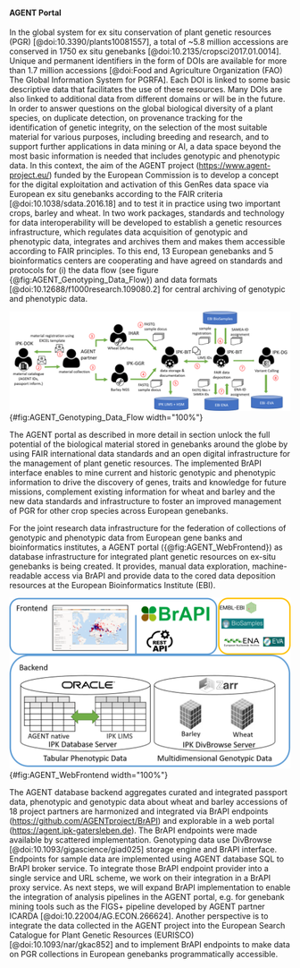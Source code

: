 <!-- Contribution BrAPI 2.0 paper
Suggested Authors: Matthias Lange, Patrick König, Stephan Weise, Gouripriya Davuluri, Suman Kumar, Joseph Ruff, Paul Kersey, Cyril Pommier, Michael Alaux, Erwan Le-Floch -->
#### AGENT Portal

In the global system for ex situ conservation of plant genetic resources (PGR) [@doi:10.3390/plants10081557], a total of ~5.8 million accessions are conserved in 1750 ex situ genebanks [@doi:10.2135/cropsci2017.01.0014]. Unique and permanent identifiers in the form of DOIs are available for more than 1.7 million accessions [@doi:Food and Agriculture Organization (FAO) The Global Information System for PGRFA]. Each DOI is linked to some basic descriptive data that facilitates the use of these resources. Many DOIs are also linked to additional data from different domains or will be in the future. In order to answer questions on the global biological diversity of a plant species, on duplicate detection, on provenance tracking for the identification of genetic integrity, on the selection of the most suitable material for various purposes, including breeding and research, and to support further applications in data mining or AI, a data space beyond the most basic information is needed that includes genotypic and phenotypic data. In this context, the aim of the AGENT project (<https://www.agent-project.eu/>) funded by the European Commission is to develop a concept for the digital exploitation and activation of this GenRes data space via European ex situ genebanks according to the FAIR criteria [@doi:10.1038/sdata.2016.18] and to test it in practice using two important crops, barley and wheat. In two work packages, standards and technology for data interoperability will be developed to establish a genetic resources infrastructure, which regulates data acquisition of genotypic and phenotypic data, integrates and archives them and makes them accessible according to FAIR principles. To this end, 13 European genebanks and 5 bioinformatics centers are cooperating and have agreed on standards and protocols for (i) the data flow (see figure {@fig:AGENT_Genotyping_Data_Flow}) and data formats [@doi:10.12688/f1000research.109080.2] for central archiving of genotypic and phenotypic data.

![Figure Data flow of genotypic data from AGENT partner databases](images/AGENT_Genotyping_Data_Flow.png){#fig:AGENT_Genotyping_Data_Flow width="100%"}

The AGENT portal as described in more detail in section unlock the full potential of the biological material stored in genebanks around the globe by using FAIR international data standards and an open digital infrastructure for the management of plant genetic resources. The implemented BrAPI interface enables to mine current and historic genotypic and phenotypic information to drive the discovery of genes, traits and knowledge for future missions, complement existing information for wheat and barley and the new data standards and infrastructure to foster an improved management of PGR for other crop species across European genebanks.

For the joint research data infrastructure for the federation of collections of genotypic and phenotypic data from European gene banks and bioinformatics institutes, a AGENT portal ({@fig:AGENT_WebFrontend}) as database infrastructure for integrated plant genetic resources on ex-situ genebanks is being created. It provides, manual data exploration, machine-readable access via BrAPI and provide data to the cored data deposition resources at the European Bioinformatics Institute (EBI).

![Figure AGENT Portal](images/AGENT_WebFrontend.png){#fig:AGENT_WebFrontend width="100%"}

The AGENT database backend aggregates curated and integrated passport data, phenotypic and genotypic data about wheat and barley accessions of 18 project partners are harmonized and integrated via BrAPI endpoints (<https://github.com/AGENTproject/BrAPI>) and explorable in a web portal (<https://agent.ipk-gatersleben.de>). The BrAPI endpoints were made available by scattered implementation. Genotyping data use DivBrowse [@doi:10.1093/gigascience/giad025] storage engine and BrAPI interface. Endpoints for sample data are implemented using AGENT database SQL to BrAPI broker service.
To integrate those BrAPI endpoint provider into a single service and URL scheme, we work on their integration in a BrAPI proxy service. As next steps, we will expand BrAPI implementation to enable the integration of analysis pipelines in the AGENT portal, e.g. for genebank mining tools such as the FIGS+ pipeline developed by AGENT partner ICARDA [@doi:10.22004/AG.ECON.266624]. Another perspective is to integrate the data collected in the AGENT project into the European Search Catalogue for Plant Genetic Resources (EURISCO) [@doi:10.1093/nar/gkac852] and to implement BrAPI endpoints to make data on PGR collections in European genebanks programmatically accessible.
